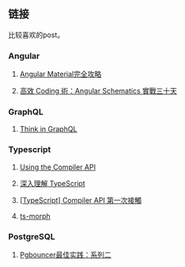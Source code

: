 ## 链接

比较喜欢的post。

### Angular

1. [Angular Material完全攻略](https://ithelp.ithome.com.tw/users/20020617/ironman/1263)

2. [高效 Coding 術：Angular Schematics 實戰三十天](https://ithelp.ithome.com.tw/users/20090728/ironman/2149)

### GraphQL 

1. [Think in GraphQL](https://ithelp.ithome.com.tw/users/20111997/ironman/1878)

### Typescript

1. [Using the Compiler API](https://github.com/Microsoft/TypeScript/wiki/Using-the-Compiler-API)

2. [深入理解 TypeScript](https://jkchao.github.io/typescript-book-chinese/#why)

3. [\[TypeScript\] Compiler API 第一次接觸](https://blog.kevinyang.net/2018/08/17/typescript-compiler/)

4. [ts-morph](https://ts-morph.com/)

### PostgreSQL

1. [Pgbouncer最佳实践：系列二](https://www.freeaihub.com/post/102283.html)